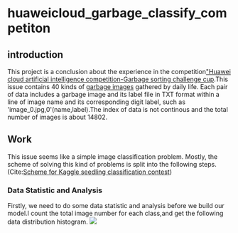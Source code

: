 # huaweicloud_garbage_classify_competiton
introduction
------  
  This project is a conclusion about the experience in the competition["Huawei cloud artificial intelligence competition-Garbage sorting challenge cup](https://developer.huaweicloud.com/competition/competitions/1000007620/introduction).This issue contains 40 kinds of [garbage images](https://modelarts-competitions.obs.cn-north-1.myhuaweicloud.com/garbage_classify/dataset/garbage_classify.zip) gathered by daily life. Each pair of data includes a garbage image and its label file in TXT format within a line of image name and its corresponding digit label, such as 'image_0.jpg,0'(name,label).The index of data is not continous and the total number of images is about 14802.

Work
------
  This issue seems like a simple image classification problem. Mostly, the scheme of solving this kind of problems is split into the following steps.(Cite:[Scheme for Kaggle seedling classification contest](https://baijiahao.baidu.com/s?id=1604481732386439544&wfr=spider&for=pc))
### Data Statistic and Analysis
Firstly, we need to do some data statistic and analysis before we build our model.I count the total image number for each class,and get the following data distribution histogram.
![](https://github.com/lpf9562/huaweicloud_garbage_classify_competiton/master/data_distribution.png)
